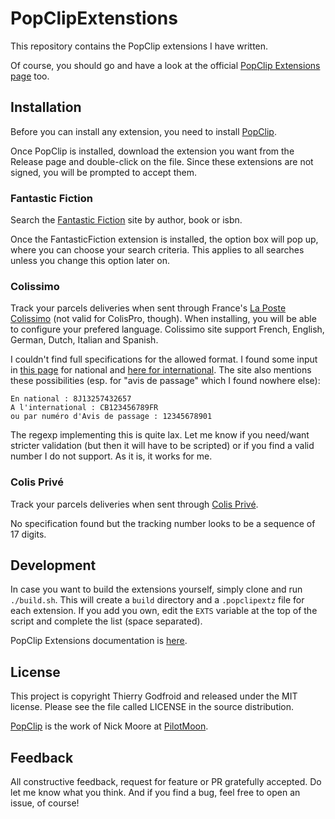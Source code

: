 # PopClipExtenstions
This repository contains the PopClip extensions I have written.

Of course, you should go and have a look at the official [PopClip Extensions page](https://pilotmoon.com/popclip/extensions/) too.

## Installation
Before you can install any extension, you need to install [PopClip](https://pilotmoon.com/popclip/).

Once PopClip is installed, download the extension you want from the Release page and double-click on the file.  Since these extensions are not signed, you will be prompted to accept them.

### Fantastic Fiction
Search the [Fantastic Fiction](http://www.fantasticfiction.co.uk/) site by author, book or isbn.

Once the FantasticFiction extension is installed, the option box will pop up, where you can choose your search criteria.  This applies to all searches unless you change this option later on.

### Colissimo
Track your parcels deliveries when sent through France's [La Poste Colissimo](http://www.colissimo.fr/particuliers/home.jsp) (not valid for ColisPro, though). When installing, you will be able to configure your prefered language. Colissimo site support French, English, German, Dutch, Italian and Spanish.

I couldn't find full specifications for the allowed format.  I found some input in [this page](http://www.oscommerce-fr.info/forum/index.php?showtopic=62736) for national and [here for international](http://www.colissimo.fr/particuliers/Aide/Questions_Reponses/Suivre_un_colis/Numero_de_suivi/faq_suivi_numero.jsp).  The site also mentions these possibilities (esp. for "avis de passage" which I found nowhere else):

    En national : 8J13257432657
    A l'international : CB123456789FR
    ou par numéro d'Avis de passage : 12345678901

The regexp implementing this is quite lax. Let me know if you need/want stricter validation (but then it will have to be scripted) or if you find a valid number I do not support.  As it is, it works for me.

### Colis Privé
Track your parcels deliveries when sent through [Colis Privé](https://www.colisprive.fr/).

No specification found but the tracking number looks to be a sequence of 17 digits.

## Development

In case you want to build the extensions yourself, simply clone and run `./build.sh`.  This will create a `build` directory and a `.popclipextz` file for each extension.
If you add you own, edit the `EXTS` variable at the top of the script and complete the list (space separated).

PopClip Extensions documentation is [here](https://github.com/pilotmoon/PopClip-Extensions).

## License
This project is copyright Thierry Godfroid and released under the MIT license.  Please see the file called LICENSE in the source distribution.

[PopClip](https://pilotmoon.com/popclip/) is the work of Nick Moore at [PilotMoon](https://pilotmoon.com/).

## Feedback
All constructive feedback, request for feature or PR gratefully accepted.  Do let me know what you think. And if you find a bug, feel free to open an issue, of course!
